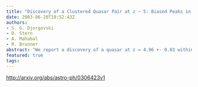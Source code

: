 ```yaml
---
title: "Discovery of a Clustered Quasar Pair at z ~ 5: Biased Peaks in Early   Structure Formation"
date: 2003-06-20T19:52:43Z
authors:
- S. G. Djorgovski
- D. Stern
- A. Mahabal
- R. Brunner
abstract: "We report a discovery of a quasar at z = 4.96 +- 0.03 within a few Mpc of the quasar SDSS 0338+0021 at z = 5.02 +- 0.02. The newly found quasar has the SDSS i and z magnitudes of ~ 21.2, and an estimated absolute magnitude M_B ~ -25.2. The projected separation on the sky is 196 arcsec, and the redshift difference Delta z = 0.063 +- 0.008. The probability of finding this quasar pair by chance in the absence of clustering in this particular volume is ~ 10^-4 to 10^-3. We conclude that the two objects probably mark a large-scale structure, possibly a protocluster, at z ~ 5. This is the most distant such structure currently known. Our search in the field of 13 other QSOs at z >~ 4.8 so far has not resulted in any detections of comparable luminous QSO pairs, and it is thus not yet clear how representative is this structure at z ~ 5. However, along with the other evidence for clustering of quasars and young galaxies at somewhat lower redshifts, the observations are at least qualitatively consistent with a strong biasing of the first luminous and massive objects, in agreement with general predictions of theoretical models. More extensive searches for clustered quasars and luminous galaxies at these redshifts will provide valuable empirical constraints for our understanding of early galaxy and structure formation."
featured: true
tags:
---
```

http://arxiv.org/abs/astro-ph/0306423v1